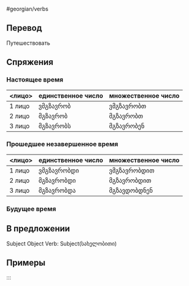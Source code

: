 #georgian/verbs 
## Перевод
Путешествовать
## Спряжения
### Настоящее время
<лицо>|единственное число|множественное число
--------|---------------------|------------------------
1 лицо | ვმგზავრობ | ვმგზავრობთ
2 лицо | მგზავრობ | მგზავრობთ
3 лицо | მგზავრობს | მგზავრობენ
### Прошедшее незавершенное время
<лицо>|единственное число|множественное число
--------|---------------------|------------------------
1 лицо | ვმგზავრობდი | ვმგზავრობდით
2 лицо | მგზავრობდი | მგზავრობდით
3 лицо | მგზავრობდა | მგზავდობდნენ
### Будущее время
## В предложении
Subject Object Verb: Subject(სახელობითი)
## Примеры
:::
